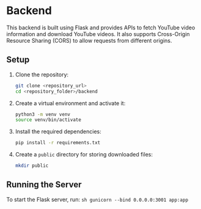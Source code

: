 # Backend

This backend is built using Flask and provides APIs to fetch YouTube video information and download YouTube videos. It also supports Cross-Origin Resource Sharing (CORS) to allow requests from different origins.

## Setup

1. Clone the repository:
   ```sh
   git clone <repository_url>
   cd <repository_folder>/backend
   ```

2. Create a virtual environment and activate it:
   ```sh
   python3 -m venv venv
   source venv/bin/activate
   ```

3. Install the required dependencies:
   ```sh
   pip install -r requirements.txt
   ```

4. Create a `public` directory for storing downloaded files:
   ```sh
   mkdir public
   ```

## Running the Server

To start the Flask server, run:
    ```sh
    gunicorn --bind 0.0.0.0:3001 app:app
    ```